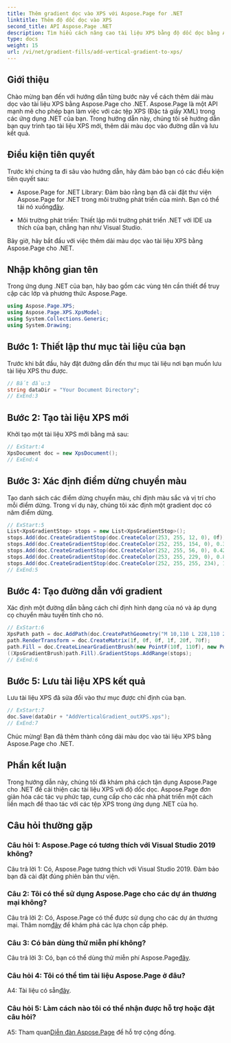 ```yaml
---
title: Thêm gradient dọc vào XPS với Aspose.Page for .NET
linktitle: Thêm độ dốc dọc vào XPS
second_title: API Aspose.Page .NET
description: Tìm hiểu cách nâng cao tài liệu XPS bằng độ dốc dọc bằng Aspose.Page cho .NET. Hãy làm theo hướng dẫn từng bước của chúng tôi để tích hợp liền mạch.
type: docs
weight: 15
url: /vi/net/gradient-fills/add-vertical-gradient-to-xps/
---
```

## Giới thiệu

Chào mừng bạn đến với hướng dẫn từng bước này về cách thêm dải màu dọc vào tài liệu XPS bằng Aspose.Page cho .NET. Aspose.Page là một API mạnh mẽ cho phép bạn làm việc với các tệp XPS (Đặc tả giấy XML) trong các ứng dụng .NET của bạn. Trong hướng dẫn này, chúng tôi sẽ hướng dẫn bạn quy trình tạo tài liệu XPS mới, thêm dải màu dọc vào đường dẫn và lưu kết quả.

## Điều kiện tiên quyết

Trước khi chúng ta đi sâu vào hướng dẫn, hãy đảm bảo bạn có các điều kiện tiên quyết sau:

-  Aspose.Page for .NET Library: Đảm bảo rằng bạn đã cài đặt thư viện Aspose.Page for .NET trong môi trường phát triển của mình. Bạn có thể tải nó xuống[đây](https://releases.aspose.com/page/net/).

- Môi trường phát triển: Thiết lập môi trường phát triển .NET với IDE ưa thích của bạn, chẳng hạn như Visual Studio.

Bây giờ, hãy bắt đầu với việc thêm dải màu dọc vào tài liệu XPS bằng Aspose.Page cho .NET.

## Nhập không gian tên

Trong ứng dụng .NET của bạn, hãy bao gồm các vùng tên cần thiết để truy cập các lớp và phương thức Aspose.Page.

```csharp
using Aspose.Page.XPS;
using Aspose.Page.XPS.XpsModel;
using System.Collections.Generic;
using System.Drawing;
```

## Bước 1: Thiết lập thư mục tài liệu của bạn

Trước khi bắt đầu, hãy đặt đường dẫn đến thư mục tài liệu nơi bạn muốn lưu tài liệu XPS thu được.

```csharp
// Bắt đầu:3
string dataDir = "Your Document Directory";
// ExEnd:3
```

## Bước 2: Tạo tài liệu XPS mới

Khởi tạo một tài liệu XPS mới bằng mã sau:

```csharp
// ExStart:4
XpsDocument doc = new XpsDocument();
// ExEnd:4
```

## Bước 3: Xác định điểm dừng chuyển màu

Tạo danh sách các điểm dừng chuyển màu, chỉ định màu sắc và vị trí cho mỗi điểm dừng. Trong ví dụ này, chúng tôi xác định một gradient dọc có năm điểm dừng.

```csharp
// ExStart:5
List<XpsGradientStop> stops = new List<XpsGradientStop>();
stops.Add(doc.CreateGradientStop(doc.CreateColor(253, 255, 12, 0), 0f));
stops.Add(doc.CreateGradientStop(doc.CreateColor(252, 255, 154, 0), 0.359375f));
stops.Add(doc.CreateGradientStop(doc.CreateColor(252, 255, 56, 0), 0.424805f));
stops.Add(doc.CreateGradientStop(doc.CreateColor(253, 255, 229, 0), 0.879883f));
stops.Add(doc.CreateGradientStop(doc.CreateColor(252, 255, 255, 234), 1f));
// ExEnd:5
```

## Bước 4: Tạo đường dẫn với gradient

Xác định một đường dẫn bằng cách chỉ định hình dạng của nó và áp dụng cọ chuyển màu tuyến tính cho nó.

```csharp
// ExStart:6
XpsPath path = doc.AddPath(doc.CreatePathGeometry("M 10,110 L 228,110 228,200 10,200"));
path.RenderTransform = doc.CreateMatrix(1f, 0f, 0f, 1f, 20f, 70f);
path.Fill = doc.CreateLinearGradientBrush(new PointF(10f, 110f), new PointF(10f, 200f));
((XpsGradientBrush)path.Fill).GradientStops.AddRange(stops);
// ExEnd:6
```

## Bước 5: Lưu tài liệu XPS kết quả

Lưu tài liệu XPS đã sửa đổi vào thư mục được chỉ định của bạn.

```csharp
// ExStart:7
doc.Save(dataDir + "AddVerticalGradient_outXPS.xps");
// ExEnd:7
```

Chúc mừng! Bạn đã thêm thành công dải màu dọc vào tài liệu XPS bằng Aspose.Page cho .NET.

## Phần kết luận

Trong hướng dẫn này, chúng tôi đã khám phá cách tận dụng Aspose.Page cho .NET để cải thiện các tài liệu XPS với độ dốc dọc. Aspose.Page đơn giản hóa các tác vụ phức tạp, cung cấp cho các nhà phát triển một cách liền mạch để thao tác với các tệp XPS trong ứng dụng .NET của họ.

## Câu hỏi thường gặp

### Câu hỏi 1: Aspose.Page có tương thích với Visual Studio 2019 không?

Câu trả lời 1: Có, Aspose.Page tương thích với Visual Studio 2019. Đảm bảo bạn đã cài đặt đúng phiên bản thư viện.

### Câu 2: Tôi có thể sử dụng Aspose.Page cho các dự án thương mại không?

 Câu trả lời 2: Có, Aspose.Page có thể được sử dụng cho các dự án thương mại. Thăm nom[đây](https://purchase.aspose.com/buy) để khám phá các lựa chọn cấp phép.

### Câu 3: Có bản dùng thử miễn phí không?

 Câu trả lời 3: Có, bạn có thể dùng thử miễn phí Aspose.Page[đây](https://releases.aspose.com/).

### Câu hỏi 4: Tôi có thể tìm tài liệu Aspose.Page ở đâu?

 A4: Tài liệu có sẵn[đây](https://reference.aspose.com/page/net/).

### Câu hỏi 5: Làm cách nào tôi có thể nhận được hỗ trợ hoặc đặt câu hỏi?

 A5: Tham quan[Diễn đàn Aspose.Page](https://forum.aspose.com/c/page/39) để hỗ trợ cộng đồng.